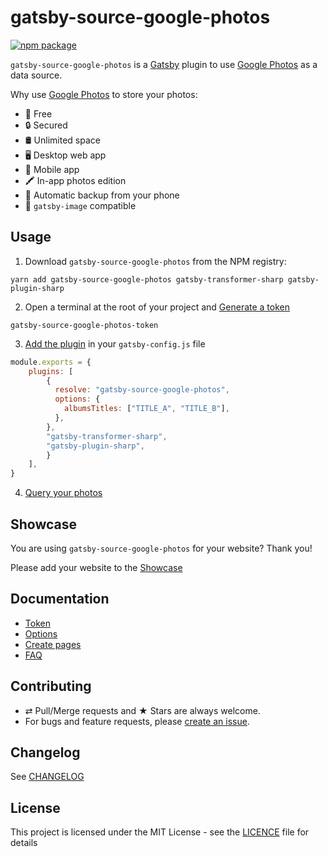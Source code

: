 # gatsby-source-google-photos

[![npm package][npm-badge]][npm]

`gatsby-source-google-photos` is a [Gatsby](https://www.gatsbyjs.org/) plugin to use [Google Photos](https://photos.google.com/) as a data source.

Why use [Google Photos](https://photos.google.com/) to store your photos:

-   💸 Free
-   🔒 Secured
-   🛢 Unlimited space
-   🖥 Desktop web app
-   📱 Mobile app
-   🖍 In-app photos edition
-   💾 Automatic backup from your phone
-   🌈 `gatsby-image` compatible

## Usage

1. Download `gatsby-source-google-photos` from the NPM registry:

```shell
yarn add gatsby-source-google-photos gatsby-transformer-sharp gatsby-plugin-sharp
```

2. Open a terminal at the root of your project and [Generate a token](./docs/token.md)

```shell
gatsby-source-google-photos-token
```

3. [Add the plugin](./docs/options.md) in your `gatsby-config.js` file

```js
module.exports = {
    plugins: [
        {
          resolve: "gatsby-source-google-photos",
          options: {
            albumsTitles: ["TITLE_A", "TITLE_B"],
          },
        },
        "gatsby-transformer-sharp",
        "gatsby-plugin-sharp",
        }
    ],
}
```

4. [Query your photos](./docs/queries.md)

## Showcase

You are using `gatsby-source-google-photos` for your website?
Thank you!

Please add your website to the [Showcase](./showcase.yml)

## Documentation

-   [Token](./docs/token.md)
-   [Options](./docs/options.md)
-   [Create pages](./docs/pages.md)
-   [FAQ](./docs/faq.md)

## Contributing

-   ⇄ Pull/Merge requests and ★ Stars are always welcome.
-   For bugs and feature requests, please [create an issue][github-issue].

## Changelog

See [CHANGELOG](./CHANGELOG.md)

## License

This project is licensed under the MIT License - see the
[LICENCE](./LICENCE.md) file for details

[npm-badge]: https://img.shields.io/npm/v/gatsby-source-google-photos.svg?style=flat-square
[npm]: https://www.npmjs.org/package/gatsby-source-google-photos
[github-issue]: https://github.com/cedricdelpoux/gatsby-source-google-photos/issues/new
